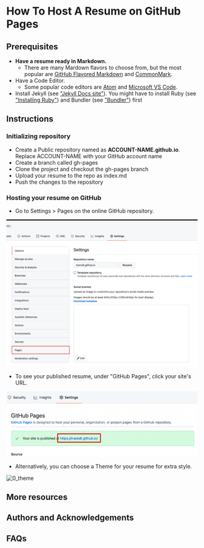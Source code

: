 # How To Host A Resume on GitHub Pages

## Prerequisites

- **Have a resume ready in Markdown.**
  - There are many Mardown flavors to choose from, but the most popular are [GitHub Flavored Markdown](https://github.github.com/gfm/) and [CommonMark](https://spec.commonmark.org/0.28/).
- Have a Code Editor.
  - Some popular code editors are [Atom](https://atom.io/) and [Microsoft VS Code](https://code.visualstudio.com/).
- Install Jekyll (see ["Jekyll Docs site"](https://jekyllrb.com/docs/)). You might have to install Ruby (see ["Installing Ruby"](https://www.ruby-lang.org/en/documentation/installation/)) and Bundler (see ["Bundler"](https://bundler.io/)) first

## Instructions

### Initializing repository

- Create a Public repository named as **ACCOUNT-NAME.github.io**. Replace ACCOUNT-NAME with your GitHub account name
- Create a branch called gh-pages
- Clone the project and checkout the gh-pages branch
- Upload your resume to the repo as index.md
- Push the changes to the repository

### Hosting your resume on GitHub

- Go to Settings > Pages on the online GitHub repository.

![0_settings](./assets/0_settings.jpg)

- To see your published resume, under "GitHub Pages", click your site's URL.

![0_site](./assets/0_site.jpg)

- Alternatively, you can choose a Theme for your resume for extra style.

![0_theme](./assets/0_theme.gif)

## More resources

## Authors and Acknowledgements

## FAQs
